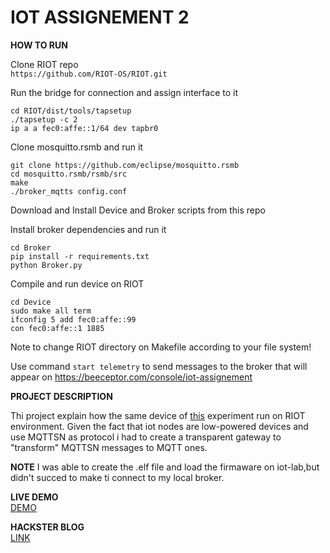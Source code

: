 # IOT ASSIGNEMENT 2

**HOW TO RUN**

Clone RIOT repo  
```https://github.com/RIOT-OS/RIOT.git```  

Run the bridge for connection and assign interface to it
```
cd RIOT/dist/tools/tapsetup
./tapsetup -c 2
ip a a fec0:affe::1/64 dev tapbr0
```
Clone mosquitto.rsmb and run it
```
git clone https://github.com/eclipse/mosquitto.rsmb
cd mosquitto.rsmb/rsmb/src
make
./broker_mqtts config.conf
```

Download and Install Device and Broker scripts from this repo

Install broker dependencies and run it
```
cd Broker
pip install -r requirements.txt
python Broker.py
```

Compile and run device on RIOT
```
cd Device
sudo make all term
ifconfig 5 add fec0:affe::99
con fec0:affe::1 1885
```
Note to change RIOT directory on Makefile according to your file system!

Use command ```start telemetry``` to send messages to the broker that will appear on https://beeceptor.com/console/iot-assignement


**PROJECT DESCRIPTION**

Thi project explain how the same device of [this](https://github.com/machine1104/masterNotes/tree/master/Optional%20Exams/Internet%20of%20Things/Assignement%201) experiment run on RIOT environment. Given the fact that iot nodes are low-powered devices and use MQTTSN as protocol i had to create a transparent gateway to "transform" MQTTSN messages to MQTT ones.

**NOTE**
I was able to create the .elf file and load the firmaware on iot-lab,but didn't succed to make ti connect to my local broker.

**LIVE DEMO**  
[DEMO](https://www.youtube.com/watch?v=QhEj7YxJJgA)

**HACKSTER BLOG**  
[LINK](https://www.hackster.io/machine1104/riot-weather-station-simulation-3acda8)




